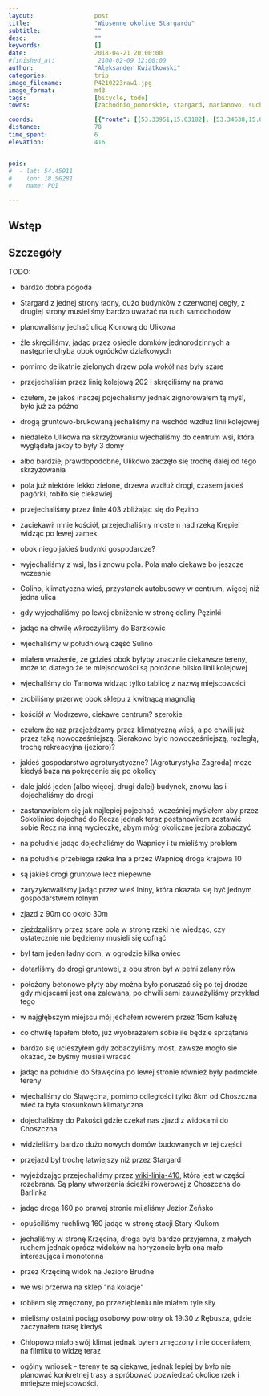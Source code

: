 ```yaml
---
layout:                 post
title:                  "Wiosenne okolice Stargardu"
subtitle:               ""
desc:                   ""
keywords:               []
date:                   2018-04-21 20:00:00
#finished_at:            2100-02-09 12:00:00
author:                 "Aleksander Kwiatkowski"
categories:             trip
image_filename:         P4210223raw1.jpg
image_format:           m43
tags:                   [bicycle, todo]
towns:                  [zachodnio_pomorskie, stargard, marianowo, suchan, dobrzany, choszczno, krzecin, bierzwnik]

coords:                 [{"route": [[53.33951,15.03182], [53.34638,15.05946], [53.32967,15.08607], [53.35063,15.12778], [53.34007,15.19104], [53.33151,15.21361], [53.33828,15.24460], [53.32962,15.27962], [53.32905,15.31704], [53.30126,15.38776], [53.30419,15.39128], [53.30039,15.43016], [53.30885,15.43488], [53.30865,15.45368], [53.27494,15.46269], [53.27222,15.44810], [53.24830,15.41849], [53.25132,15.38510], [53.22287,15.37944], [53.20760,15.39291], [53.18899,15.39643], [53.14644,15.45119], [53.13403,15.45643], [53.12352,15.45153], [53.08364,15.48063], [53.04382,15.52681], [53.03861,15.54286], [53.05321,15.59127]], "type": "bicycle"}]
distance:               78
time_spent:             6
elevation:              416


pois:
#  - lat: 54.45911
#    lon: 18.56281
#    name: POI

---
```


[wiki-linia-202]: https://pl.wikipedia.org/wiki/Linia_kolejowa_nr_202
[wiki-linia-403]: https://pl.wikipedia.org/wiki/Linia_kolejowa_nr_403
[wiki-linia-210]: https://pl.wikipedia.org/wiki/Linia_kolejowa_nr_210
[wiki-linia-410]: https://pl.wikipedia.org/wiki/Linia_kolejowa_nr_410

[pezino-zamek]: http://pezino.pl/

## Wstęp

## Szczegóły

TODO:

* bardzo dobra pogoda
* Stargard z jednej strony ładny, dużo budynków z czerwonej cegły, z drugiej strony musieliśmy bardzo uważać na ruch samochodów
* planowaliśmy jechać ulicą Klonową do Ulikowa
* źle skręciliśmy, jadąc przez osiedle domków jednorodzinnych a następnie chyba obok ogródków działkowych
* pomimo delikatnie zielonych drzew pola wokół nas były szare
* przejechaliśm przez linię kolejową 202 i skręciliśmy na prawo
* czułem, że jakoś inaczej pojechaliśmy jednak zignorowałem tą myśl, było już za późno
* drogą gruntowo-brukowaną jechaliśmy na wschód wzdłuż linii kolejowej
* niedaleko Ulikowa na skrzyżowaniu wjechaliśmy do centrum wsi, która wyglądała jakby to były 3 domy
* albo bardziej prawdopodobne, Ulikowo zaczęło się trochę dalej od tego skrzyżowania
* pola już niektóre lekko zielone, drzewa wzdłuż drogi, czasem jakieś pagórki, robiło się ciekawiej
* przejechaliśmy przez linie 403 zbliżając się do Pęzino
* zaciekawił mnie kościół, przejechaliśmy mostem nad rzeką Krępiel widząc po lewej zamek
* obok niego jakieś budynki gospodarcze?
* wyjechaliśmy z wsi, las i znowu pola. Pola mało ciekawe bo jeszcze wczesnie
* Golino, klimatyczna wieś, przystanek autobusowy w centrum, więcej niż jedna ulica
* gdy wyjechaliśmy po lewej obniżenie w stronę doliny Pęzinki
* jadąc na chwilę wkroczyliśmy do Barzkowic
* wjechaliśmy w południową część Sulino
* miałem wrażenie, że gdzieś obok byłyby znacznie ciekawsze tereny, może to dlatego że te miejscowości są położone blisko linii kolejowej
* wjechaliśmy do Tarnowa widząc tylko tablicę z nazwą miejscowości
* zrobiliśmy przerwę obok sklepu z kwitnącą magnolią
* kościół w Modrzewo, ciekawe centrum? szerokie
* czułem że raz przejeżdzamy przez klimatyczną wieś, a po chwili już przez taką nowocześniejszą. Sierakowo było nowocześniejszą, rozległą, trochę rekreacyjna (jezioro)?
* jakieś gospodarstwo agroturystyczne? (Agroturystyka Zagroda) moze kiedyś baza na pokręcenie się po okolicy
* dale jakiś jeden (albo więcej, drugi dalej) budynek, znowu las i dojechaliśmy do drogi
* zastanawiałem się jak najlepiej pojechać, wcześniej myślałem aby przez Sokoliniec dojechać do Recza jednak teraz postanowiłem zostawić sobie Recz na inną wycieczkę, abym mógł okoliczne jeziora zobaczyć
* na południe jadąc dojechaliśmy do Wapnicy i tu mieliśmy problem
* na południe przebiega rzeka Ina a przez Wapnicę droga krajowa 10
* są jakieś drogi gruntowe lecz niepewne
* zaryzykowaliśmy jadąc przez wieś Ininy, która okazała się być jednym gospodarstwem rolnym
* zjazd z 90m do około 30m
* zjeżdzaliśmy przez szare pola w stronę rzeki nie wiedząc, czy ostatecznie nie będziemy musieli się cofnąć
* był tam jeden ładny dom, w ogrodzie kilka owiec
* dotarliśmy do drogi gruntowej, z obu stron był w pełni zalany rów
* położony betonowe płyty aby można było poruszać się po tej drodze gdy miejscami jest ona zalewana, po chwili sami zauważyliśmy przykład tego
* w najgłębszym miejscu mój jechałem rowerem przez 15cm kałużę
* co chwilę łapałem błoto, już wyobrażałem sobie ile będzie sprzątania
* bardzo się ucieszyłem gdy zobaczyliśmy most, zawsze mogło sie okazać, że byśmy musieli wracać
* jadąc na południe do Sławęcina po lewej stronie również były podmokłe tereny
* wjechaliśmy do Słąwęcina, pomimo odległości tylko 8km od Choszczna wieć ta była
stosunkowo klimatyczna
* dojechaliśmy do Pakości gdzie czekał nas zjazd z widokami do Choszczna
* widzieliśmy bardzo dużo nowych domów budowanych w tej części
* przejazd był trochę łatwiejszy niż przez Stargard
* wyjeżdzając przejechaliśmy przez [wiki-linia-410], która jest w części rozebrana. Są plany utworzenia ścieżki rowerowej z Choszczna do Barlinka
* jadąc drogą 160 po prawej stronie mijaliśmy Jezior Żeńsko
* opuściliśmy ruchliwą 160 jadąc w stronę stacji Stary Klukom
* jechaliśmy w stronę Krzęcina, droga była bardzo przyjemna, z małych ruchem jednak oprócz widoków na horyzoncie była ona mało interesująca i monotonna
* przez Krzęciną widok na Jezioro Brudne
* we wsi przerwa na sklep "na kolacje"
* robiłem się zmęczony, po przeziębieniu nie miałem tyle siły
* mieliśmy ostatni pociąg osobowy powrotny ok 19:30 z Rębusza, gdzie zaczynałem trasę kiedyś
* Chłopowo miało swój klimat jednak byłem zmęczony i nie doceniałem, na filmiku to widzę teraz

* ogólny wniosek - tereny te są ciekawe, jednak lepiej by było nie planować konkretnej trasy a spróbować pozwiedzać okolice rzek i mniejsze miejscowości.
